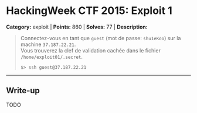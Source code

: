 # HackingWeek CTF 2015: Exploit 1

**Category:** exploit |
**Points:** 860 |
**Solves:** 77 |
**Description:**

> Connectez-vous en tant que <code>guest</code> (mot de passe: <code>shu1eKoo</code>) sur la machine <code>37.187.22.21</code>.<br>
> Vous trouverez la clef de validation cachée dans le fichier <code>/home/exploit01/.secret</code>.
>
> ```
> $> ssh guest@37.187.22.21
> ```

___

## Write-up

TODO
